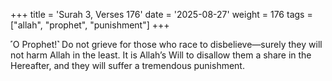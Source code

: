 +++
title = 'Surah 3, Verses 176'
date = '2025-08-27'
weight = 176
tags = ["allah", "prophet", "punishment"]
+++

˹O Prophet!˺ Do not grieve for those who race to disbelieve—surely they will not harm Allah in the least. It is Allah’s Will to disallow them a share in the Hereafter, and they will suffer a tremendous punishment.